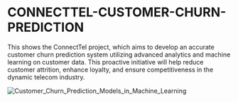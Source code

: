 # CONNECTTEL-CUSTOMER-CHURN-PREDICTION
This shows the ConnectTel project, which aims to develop an accurate customer churn prediction system utilizing advanced analytics and machine learning on customer data. This proactive initiative will help reduce customer attrition, enhance loyalty, and ensure competitiveness in the dynamic telecom industry.

![Customer_Churn_Prediction_Models_in_Machine_Learning](https://github.com/Basilduwa/CONNECTTEL-CUSTOMER-CHURN-PREDICTION/assets/145977786/1bedbd28-cf5f-4d8e-b51a-4d9d66c8c55b)




